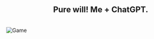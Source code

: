 <H2 align="center">Pure will! Me + ChatGPT.</H2>  
<br>
 <img align="center" src="https://github.com/MatheusStopinski/MasterOfInterfaces/blob/Site_Indigena/game.png" alt="Game">

